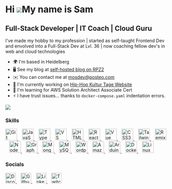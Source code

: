 Hi ![](https://user-images.githubusercontent.com/18350557/176309783-0785949b-9127-417c-8b55-ab5a4333674e.gif)My name is Sam
===========================================================================================================================

Full-Stack Developer | IT Coach | Cloud Guru
--------------------------------------------

I've made my hobby to my profession | started as self-taught Frontend Dev and envolved into a Full-Stack Dev at Lvl. 36 | now coaching fellow dev's in web and cloud technologies

* 🌍  I'm based in Heidelberg
* 🖥️  See my blog at [self-hosted blog on RPZ2](http://this-is-sam-v2.netlify.app)
* ✉️  You can contact me at [mosdev@posteo.com](mailto:mosdev@posteo.com)
* 🚀  I'm currently working on [Hip-Hop Kultur Tage Website](http://thats.normalguy.de/)
* 🧠  I'm learning for AWS Solution Architect Associate Cert
* ⚡  I have trust issues... thanks to `docker-compose.yaml` indentation errors.

<a href="https://www.twitch.tv/mosdev__" target="_blank" rel="noreferrer">
  <img
    src="https://img.shields.io/twitch/status/mosdev__?logo=twitchsx&style=for-the-badge&color=0891b2&labelColor=1c1917&label=TWITCH+STATUS"
  />
</a>

### Skills

<p align="left">
  <a href="https://git-scm.com/" target="_blank" rel="noreferrer">
    <img src="https://raw.githubusercontent.com/danielcranney/readme-generator/main/public/icons/skills/git-colored.svg"
         width="36" height="36" alt="Git" title="Git"/>
  </a>&nbsp;&nbsp;
  <a href="https://developer.mozilla.org/en-US/docs/Web/JavaScript" target="_blank" rel="noreferrer">
    <img src="https://raw.githubusercontent.com/danielcranney/readme-generator/main/public/icons/skills/javascript-colored.svg"
         width="36" height="36" alt="JavaScript" title="JavaScript"/>
  </a>&nbsp;&nbsp;
  <a href="https://www.typescriptlang.org/" target="_blank" rel="noreferrer">
    <img src="https://raw.githubusercontent.com/danielcranney/readme-generator/main/public/icons/skills/typescript-colored.svg"
         width="36" height="36" alt="TypeScript" title="TypeScript"/>
  </a>&nbsp;&nbsp;
  <a href="https://code.visualstudio.com/" target="_blank" rel="noreferrer">
    <img src="https://raw.githubusercontent.com/danielcranney/readme-generator/main/public/icons/skills/visualstudiocode-colored.svg"
         width="36" height="36" alt="VS Code" title="VS Code"/>
  </a>&nbsp;&nbsp;
  <a href="https://developer.mozilla.org/en-US/docs/Glossary/HTML5" target="_blank" rel="noreferrer">
    <img src="https://raw.githubusercontent.com/danielcranney/readme-generator/main/public/icons/skills/html5-colored.svg"
         width="36" height="36" alt="HTML5" title="HTML5"/>
  </a>&nbsp;&nbsp;
  <a href="https://reactjs.org/" target="_blank" rel="noreferrer">
    <img src="https://raw.githubusercontent.com/danielcranney/readme-generator/main/public/icons/skills/react-colored.svg"
         width="36" height="36" alt="React" title="React"/>
  </a>&nbsp;&nbsp;
  <a href="https://vuejs.org/" target="_blank" rel="noreferrer">
    <img src="https://raw.githubusercontent.com/danielcranney/readme-generator/main/public/icons/skills/vuejs-colored.svg"
         width="36" height="36" alt="Vue" title="Vue"/>
  </a>&nbsp;&nbsp;
  <a href="https://www.w3.org/TR/CSS/#css" target="_blank" rel="noreferrer">
    <img src="https://raw.githubusercontent.com/danielcranney/readme-generator/main/public/icons/skills/css3-colored.svg"
         width="36" height="36" alt="CSS3" title="CSS3"/>
  </a>&nbsp;&nbsp;
  <a href="https://tailwindcss.com/" target="_blank" rel="noreferrer">
    <img src="https://raw.githubusercontent.com/danielcranney/readme-generator/main/public/icons/skills/tailwindcss-colored.svg"
         width="36" height="36" alt="TailwindCSS" title="TailwindCSS"/>
  </a>&nbsp;&nbsp;
  <a href="https://remix.run/" target="_blank" rel="noreferrer">
    <img src="https://raw.githubusercontent.com/danielcranney/readme-generator/main/public/icons/skills/remix-colored.svg"
         width="36" height="36" alt="Remix" title="Remix"/>
  </a>&nbsp;&nbsp;
  <a href="https://nodejs.org/en/" target="_blank" rel="noreferrer">
    <img src="https://raw.githubusercontent.com/danielcranney/readme-generator/main/public/icons/skills/nodejs-colored.svg"
         width="36" height="36" alt="NodeJS" title="NodeJS"/>
  </a>&nbsp;&nbsp;
  <a href="https://graphql.org/" target="_blank" rel="noreferrer">
    <img src="https://raw.githubusercontent.com/danielcranney/readme-generator/main/public/icons/skills/graphql-colored.svg"
         width="36" height="36" alt="GraphQL" title="GraphQL"/>
  </a>&nbsp;&nbsp;
  <a href="https://www.mongodb.com/" target="_blank" rel="noreferrer">
    <img src="https://raw.githubusercontent.com/danielcranney/readme-generator/main/public/icons/skills/mongodb-colored.svg"
         width="36" height="36" alt="MongoDB" title="MongoDB"/>
  </a>&nbsp;&nbsp;
  <a href="https://www.mysql.com/" target="_blank" rel="noreferrer">
    <img src="https://raw.githubusercontent.com/danielcranney/readme-generator/main/public/icons/skills/mysql-colored.svg"
         width="36" height="36" alt="MySQL" title="MySQL"/>
  </a>&nbsp;&nbsp;
  <a href="https://wordpress.com" target="_blank" rel="noreferrer">
    <img src="https://raw.githubusercontent.com/danielcranney/readme-generator/main/public/icons/skills/wordpress-colored.svg"
         width="36" height="36" alt="Wordpress" title="Wordpress"/>
  </a>&nbsp;&nbsp;
  <a href="https://aws.amazon.com" target="_blank" rel="noreferrer">
    <img src="https://raw.githubusercontent.com/danielcranney/readme-generator/main/public/icons/skills/skills/aws-colored.svg"
         width="36" height="36" alt="Amazon Web Services" title="Amazon Web Services"/>
  </a>&nbsp;&nbsp;
  <a href="https://store.arduino.cc/" target="_blank" rel="noreferrer">
    <img src="https://raw.githubusercontent.com/danielcranney/readme-generator/main/public/icons/skills/arduino-colored.svg"
         width="36" height="36" alt="Arduino" title="Arduino"/>
  </a>&nbsp;&nbsp;
  <a href="https://www.docker.com/" target="_blank" rel="noreferrer">
    <img src="https://raw.githubusercontent.com/danielcranney/readme-generator/main/public/icons/skills/docker-colored.svg"
         width="36" height="36" alt="Docker" title="Docker"/>
  </a>&nbsp;&nbsp;
  <a href="https://www.linux.org" target="_blank" rel="noreferrer">
    <img src="https://raw.githubusercontent.com/danielcranney/readme-generator/main/public/icons/skills/linux-colored.svg"
         width="36" height="36" alt="Linux" title="Linux"/>
  </a>
</p>

### Socials

<p align="left">
  <a href="https://discord.com/users/hackbraten68" target="_blank" rel="noreferrer">
    <picture>
      <source media="(prefers-color-scheme: dark)"
              srcset="https://raw.githubusercontent.com/danielcranney/readme-generator/main/public/icons/socials/discord-dark.svg" />
      <source media="(prefers-color-scheme: light)"
              srcset="https://raw.githubusercontent.com/danielcranney/readme-generator/main/public/icons/socials/discord.svg" />
      <img src="https://raw.githubusercontent.com/danielcranney/readme-generator/main/public/icons/socials/discord.svg"
           width="32" height="32" alt="Discord" title="Discord" />
    </picture>
  </a>&nbsp;&nbsp;
  <a href="https://www.github.com/hackbraten68" target="_blank" rel="noreferrer">
    <picture>
      <source media="(prefers-color-scheme: dark)"
              srcset="https://raw.githubusercontent.com/danielcranney/readme-generator/main/public/icons/socials/github-dark.svg" />
      <source media="(prefers-color-scheme: light)"
              srcset="https://raw.githubusercontent.com/danielcranney/readme-generator/main/public/icons/socials/github.svg" />
      <img src="https://raw.githubusercontent.com/danielcranney/readme-generator/main/public/icons/socials/github.svg"
           width="32" height="32" alt="Github" title="Github" />
    </picture>
  </a>&nbsp;&nbsp;
  <a href="https://www.linkedin.com/in/samuel.dillenburg" target="_blank" rel="noreferrer">
    <picture>
      <source media="(prefers-color-scheme: dark)"
              srcset="https://raw.githubusercontent.com/danielcranney/readme-generator/main/public/icons/socials/linkedin-dark.svg" />
      <source media="(prefers-color-scheme: light)"
              srcset="https://raw.githubusercontent.com/danielcranney/readme-generator/main/public/icons/socials/linkedin.svg" />
      <img src="https://raw.githubusercontent.com/danielcranney/readme-generator/main/public/icons/socials/linkedin.svg"
           width="32" height="32" alt="LinkedIn" title="LinkedIn" />
    </picture>
  </a>&nbsp;&nbsp;
  <a href="https://www.twitch.tv/mosdev__" target="_blank" rel="noreferrer">
    <picture>
      <source media="(prefers-color-scheme: dark)"
              srcset="https://raw.githubusercontent.com/danielcranney/readme-generator/main/public/icons/socials/twitch-dark.svg" />
      <source media="(prefers-color-scheme: light)"
              srcset="https://raw.githubusercontent.com/danielcranney/readme-generator/main/public/icons/socials/twitch.svg" />
      <img src="https://raw.githubusercontent.com/danielcranney/readme-generator/main/public/icons/socials/twitch.svg"
           width="32" height="32" alt="Twitch" title="Twitch" />
    </picture>
  </a>
</p>
